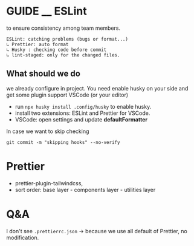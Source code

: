 # GUIDE \_\_ ESLint

to ensure consistency among team members.

```
ESLint: catching problems (bugs or format...)
↳ Prettier: auto format
↳ Husky : checking code before commit
↳ lint-staged: only for the changed files.
```

## What should we do

we already configure in project.
You need enable husky on your side and get some plugin support VSCode (or your editor)

- run `npx husky install .config/husky` to enable husky.
- install two extensions: ESLint and Prettier for VSCode.
- VSCode: open settings and update **defaultFormatter**

In case we want to skip checking

```
git commit -m "skipping hooks" --no-verify
```

# Prettier

- prettier-plugin-tailwindcss,
- sort order: base layer - components layer - utilities layer

# Q&A

I don't see `.prettierrc.json`
→ because we use all default of Prettier, no modification.
